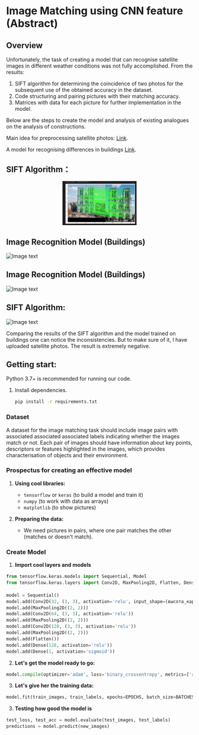 # Image Matching using CNN feature (Abstract)

## Overview
 
Unfortunately, the task of creating a model that can recognise satellite images in different weather conditions was not fully accomplished. 
From the results:
1) SIFT algorithm for determining the coincidence of two photos for the subsequent use of the obtained accuracy in the dataset.
2) Code structuring and pairing pictures with their matching accuracy.
3) Matrices with data for each picture for further implementation in the model.

Below are the steps to create the model and analysis of existing analogues on the analysis of constructions.

Main idea for preprocessing satellite photos: [Link](https://medium.datadriveninvestor.com/preparing-aerial-imagery-for-crop-classification-ce05d3601c68).

A model for recognising differences in buildings [Link](https://www.kaggle.com/code/cbeaud/imc-2022-kornia-score-0-725/notebook).

## SIFT Algorithm： 
<p align="center">
 <img width="200px" src="https://github.com/pavelMerlin/cv_satellite/blob/master/train/results/match1.jpg" alt="qr"/>
</p>

## Image Recognition Model (Buildings) 
<img alt="Image text" src="C:\Users\spark\OneDrive\Рабочий стол\123.jpg" width="500"/>

## Image Recognition Model (Buildings) 
<img alt="Image text" src="C:\Users\spark\OneDrive\Рабочий стол\555.jpg" width="500"/>

## SIFT Algorithm:
<img alt="Image text" src="C:\Users\spark\OneDrive\Рабочий стол\1231.jpg" width="500"/>

Comparing the results of the SIFT algorithm and the model trained on buildings one can notice the inconsistencies. But to make sure of it, I have uploaded satellite photos. The result is extremely negative.

## Getting start:
Python 3.7+ is recommended for running our code. 
1. Install dependencies.
    ```bash
    pip install -r requirements.txt
    ```

### Dataset
A dataset for the image matching task should include image pairs with associated associated associated labels indicating whether the images match or not. Each pair of images should have information about key points, descriptors or features highlighted in the images, which provides characterisation of objects and their environment.

### Prospectus for creating an effective model

1. **Using cool libraries:**
   - `tensorflow` or `keras` (to build a model and train it)
   - `numpy` (to work with data as arrays)
   - `matplotlib` (to show pictures)

2. **Preparing the data:**
   - We need pictures in pairs, where one pair matches the other (matches or doesn't match).

### Create Model

1. **Import cool layers and models**
```python
from tensorflow.keras.models import Sequential, Model
from tensorflow.keras.layers import Conv2D, MaxPooling2D, Flatten, Dense

model = Sequential()
model.add(Conv2D(32, (3, 3), activation='relu', input_shape=(высота_картинки, ширина_картинки, каналы)))
model.add(MaxPooling2D((2, 2)))
model.add(Conv2D(64, (3, 3), activation='relu'))
model.add(MaxPooling2D((2, 2)))
model.add(Conv2D(128, (3, 3), activation='relu'))
model.add(MaxPooling2D((2, 2)))
model.add(Flatten())
model.add(Dense(128, activation='relu'))
model.add(Dense(1, activation='sigmoid'))
```

2. **Let's get the model ready to go:**
```python
model.compile(optimizer='adam', loss='binary_crossentropy', metrics=['accuracy'])
```

3. **Let's give her the training data:**
```python
model.fit(train_images, train_labels, epochs=EPOCHS, batch_size=BATCHES, validation_data=(val_images, val_labels))
```
3. **Testing how good the model is**
```python
test_loss, test_acc = model.evaluate(test_images, test_labels)
predictions = model.predict(new_images)
```


 
